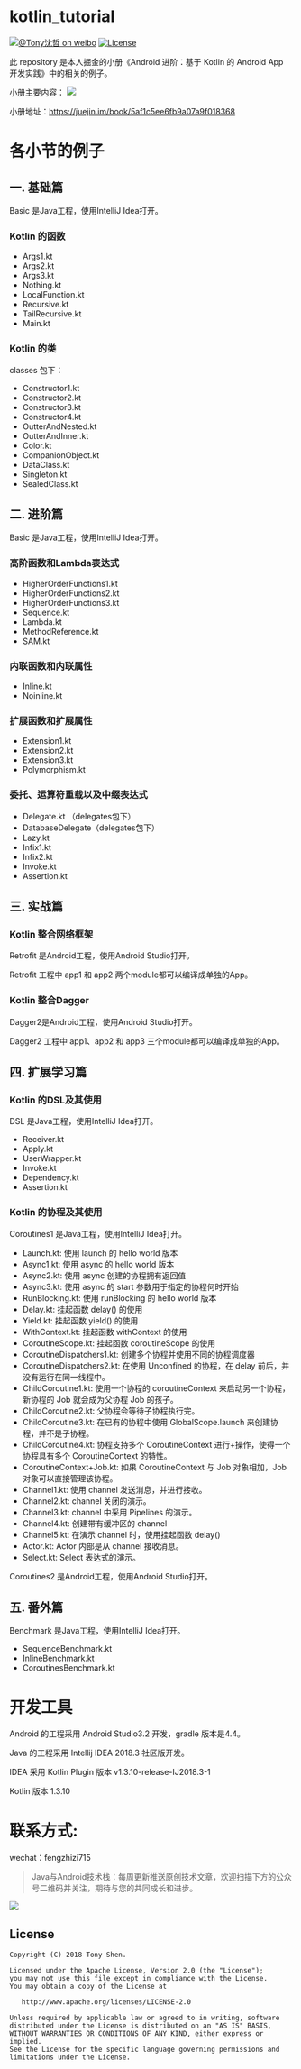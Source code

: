 # kotlin_tutorial

[![@Tony沈哲 on weibo](https://img.shields.io/badge/weibo-%40Tony%E6%B2%88%E5%93%B2-blue.svg)](http://www.weibo.com/fengzhizi715)
[![License](https://img.shields.io/badge/license-Apache%202-lightgrey.svg)](https://www.apache.org/licenses/LICENSE-2.0.html)

此 repository 是本人掘金的小册《Android 进阶：基于 Kotlin 的 Android App 开发实践》中的相关的例子。

小册主要内容：
![](images/content.png)


小册地址：https://juejin.im/book/5af1c5ee6fb9a07a9f018368

# 各小节的例子

## 一. 基础篇
Basic 是Java工程，使用IntelliJ Idea打开。

### Kotlin 的函数

* Args1.kt
* Args2.kt
* Args3.kt
* Nothing.kt
* LocalFunction.kt
* Recursive.kt
* TailRecursive.kt
* Main.kt

### Kotlin 的类

classes 包下：

* Constructor1.kt
* Constructor2.kt
* Constructor3.kt
* Constructor4.kt
* OutterAndNested.kt
* OutterAndInner.kt
* Color.kt
* CompanionObject.kt
* DataClass.kt
* Singleton.kt
* SealedClass.kt

## 二. 进阶篇
Basic 是Java工程，使用IntelliJ Idea打开。

### 高阶函数和Lambda表达式

* HigherOrderFunctions1.kt
* HigherOrderFunctions2.kt
* HigherOrderFunctions3.kt
* Sequence.kt
* Lambda.kt
* MethodReference.kt
* SAM.kt

### 内联函数和内联属性

* Inline.kt
* Noinline.kt

### 扩展函数和扩展属性

* Extension1.kt
* Extension2.kt
* Extension3.kt
* Polymorphism.kt

### 委托、运算符重载以及中缀表达式

* Delegate.kt （delegates包下）
* DatabaseDelegate（delegates包下）
* Lazy.kt
* Infix1.kt
* Infix2.kt
* Invoke.kt
* Assertion.kt

## 三. 实战篇

### Kotlin 整合网络框架
Retrofit 是Android工程，使用Android Studio打开。

Retrofit 工程中 app1 和 app2 两个module都可以编译成单独的App。

### Kotlin 整合Dagger
Dagger2是Android工程，使用Android Studio打开。

Dagger2 工程中 app1、app2 和 app3 三个module都可以编译成单独的App。

## 四. 扩展学习篇

### Kotlin 的DSL及其使用
DSL 是Java工程，使用IntelliJ Idea打开。

* Receiver.kt
* Apply.kt
* UserWrapper.kt
* Invoke.kt
* Dependency.kt
* Assertion.kt

### Kotlin 的协程及其使用
Coroutines1 是Java工程，使用IntelliJ Idea打开。

* Launch.kt: 使用 launch 的 hello world 版本
* Async1.kt: 使用 async 的 hello world 版本
* Async2.kt: 使用 async 创建的协程拥有返回值
* Async3.kt: 使用 async 的 start 参数用于指定的协程何时开始
* RunBlocking.kt: 使用 runBlocking 的 hello world 版本
* Delay.kt: 挂起函数 delay() 的使用
* Yield.kt: 挂起函数 yield() 的使用
* WithContext.kt: 挂起函数 withContext 的使用 
* CoroutineScope.kt: 挂起函数 coroutineScope 的使用
* CoroutineDispatchers1.kt: 创建多个协程并使用不同的协程调度器
* CoroutineDispatchers2.kt: 在使用 Unconfined 的协程，在 delay 前后，并没有运行在同一线程中。
* ChildCoroutine1.kt: 使用一个协程的 coroutineContext 来启动另一个协程，新协程的 Job 就会成为父协程 Job 的孩子。
* ChildCoroutine2.kt: 父协程会等待子协程执行完。
* ChildCoroutine3.kt: 在已有的协程中使用 GlobalScope.launch 来创建协程，并不是子协程。
* ChildCoroutine4.kt: 协程支持多个 CoroutineContext 进行+操作，使得一个协程具有多个 CoroutineContext 的特性。
* CoroutineContext+Job.kt: 如果 CoroutineContext 与 Job 对象相加，Job 对象可以直接管理该协程。
* Channel1.kt: 使用 channel 发送消息，并进行接收。
* Channel2.kt: channel 关闭的演示。
* Channel3.kt: channel 中采用 Pipelines 的演示。
* Channel4.kt: 创建带有缓冲区的 channel
* Channel5.kt: 在演示 channel 时，使用挂起函数 delay()
* Actor.kt: Actor 内部是从 channel 接收消息。
* Select.kt: Select 表达式的演示。

Coroutines2 是Android工程，使用Android Studio打开。

## 五. 番外篇
Benchmark 是Java工程，使用IntelliJ Idea打开。

* SequenceBenchmark.kt
* InlineBenchmark.kt
* CoroutinesBenchmark.kt


# 开发工具

Android 的工程采用 Android Studio3.2 开发，gradle 版本是4.4。

Java 的工程采用 Intellij IDEA 2018.3 社区版开发。

IDEA 采用 Kotlin Plugin 版本 v1.3.10-release-IJ2018.3-1

Kotlin 版本 1.3.10



# 联系方式:
wechat：fengzhizi715

> Java与Android技术栈：每周更新推送原创技术文章，欢迎扫描下方的公众号二维码并关注，期待与您的共同成长和进步。

![](https://user-gold-cdn.xitu.io/2018/7/24/164cc729c7c69ac1?w=344&h=344&f=jpeg&s=9082)


License
-------

    Copyright (C) 2018 Tony Shen.

    Licensed under the Apache License, Version 2.0 (the "License");
    you may not use this file except in compliance with the License.
    You may obtain a copy of the License at

       http://www.apache.org/licenses/LICENSE-2.0

    Unless required by applicable law or agreed to in writing, software
    distributed under the License is distributed on an "AS IS" BASIS,
    WITHOUT WARRANTIES OR CONDITIONS OF ANY KIND, either express or implied.
    See the License for the specific language governing permissions and
    limitations under the License.
